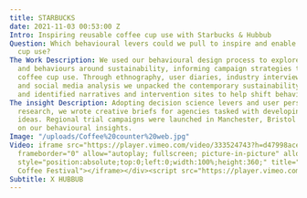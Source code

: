 ```yaml
---
title: STARBUCKS
date: 2021-11-03 00:53:00 Z
Intro: Inspiring reusable coffee cup use with Starbucks & Hubbub
Question: Which behavioural levers could we pull to inspire and enable reusable coffee
  cup use?
The Work Description: We used our behavioural design process to explore consumer attitudes
  and behaviours around sustainability, informing campaign strategies to promote reusable
  coffee cup use. Through ethnography, user diaries, industry interviews, cultural
  and social media analysis we unpacked the contemporary sustainability movement,
  and identified narratives and intervention sites to help shift behaviours.
The insight Description: Adopting decision science levers and user personas from our
  research, we wrote creative briefs for agencies tasked with developing campaign
  ideas. Regional trial campaigns were launched in Manchester, Bristol and Leeds based
  on our behavioural insights.
Image: "/uploads/Coffee%20counter%20web.jpg"
Video: iframe src="https://player.vimeo.com/video/333524743?h=d47998ace0&amp;badge=0&amp;autopause=0&amp;player_id=0&amp;app_id=58479"
  frameborder="0" allow="autoplay; fullscreen; picture-in-picture" allowfullscreen
  style="position:absolute;top:0;left:0;width:100%;height:360;" title="The London
  Coffee Festival"></iframe></div><script src="https://player.vimeo.com/api/player.js"></script>
Subtitle: X HUBBUB
---
```



